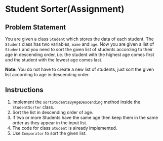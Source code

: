 # Student Sorter(Assignment)
## Problem Statement
You are given a class `Student` which stores the data of each student. The `Student` class has two variables, `name` and
`age`. Now you are given a list of `Student` and you need to sort the given list of students according to their age in
descending order, i.e. the student with the highest age comes first and the student with the lowest age comes last.

**Note:** You do not have to create a new list of students, just sort the given list according to age in descending order.

## Instructions
1. Implement the `sortStudentsByAgeDescending` method inside the `StudentSorter` class.
2. Sort the list in descending order of age.
3. If two or more Students have the same age then keep them in the same order as they appear in the input list.
4. The code for class `Student` is already implemented.
5. Use `Comparator` to sort the given list.
